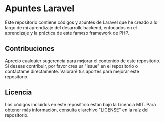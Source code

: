 # Apuntes Laravel

Este repositorio contiene códigos y apuntes de Laravel que he creado a lo largo de mi aprendizaje del desarrollo backend, enfocados en el aprendizaje y la práctica de este famoso framework de PHP.

## Contribuciones

Aprecio cualquier sugerencia para mejorar el contenido de este repositorio. Si deseas contribuir, por favor crea un "issue" en el repositorio o contáctame directamente. Valoraré tus aportes para mejorar este repositorio.

## Licencia

Los códigos incluidos en este repositorio están bajo la Licencia MIT. Para obtener más información, consulta el archivo "LICENSE" en la raíz del repositorio.

